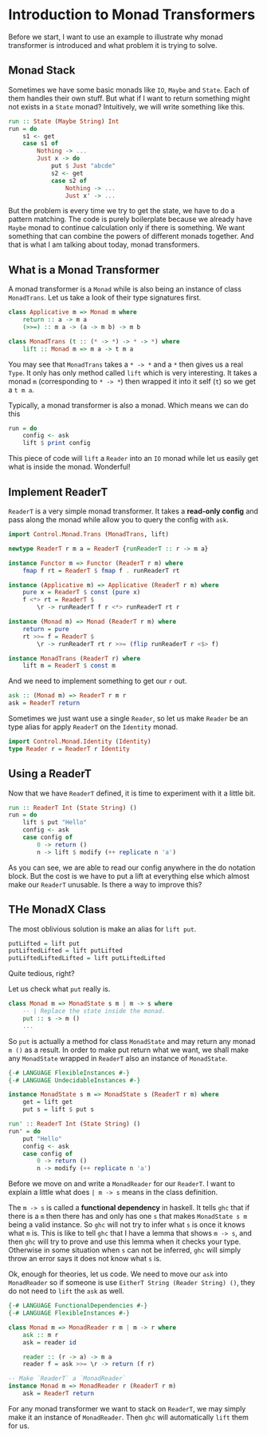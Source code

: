 # Introduction to Monad Transformers

Before we start, I want to use an example to illustrate why monad transformer is introduced and what problem it is trying to solve.

## Monad Stack

Sometimes we have some basic monads like `IO`, `Maybe` and `State`. Each of them handles their own stuff. But what if I want to return something might not exists in a `State` monad? Intuitively, we will write something like this.

```haskell
run :: State (Maybe String) Int
run = do
    s1 <- get
    case s1 of
        Nothing -> ...
        Just x -> do
            put $ Just "abcde"
            s2 <- get
            case s2 of
                Nothing -> ...
                Just x' -> ...
```

But the problem is every time we try to get the state, we have to do a pattern matching. The code is purely boilerplate because we already have `Maybe` monad to continue calculation only if there is something. We want something that can combine the powers of different monads together. And that is what I am talking about today, monad transformers.

## What is a Monad Transformer

A monad transformer is a `Monad` while is also being an instance of class `MonadTrans`. Let us take a look of their type signatures first.

```haskell
class Applicative m => Monad m where
    return :: a -> m a
    (>>=) :: m a -> (a -> m b) -> m b

class MonadTrans (t :: (* -> *) -> * -> *) where
    lift :: Monad m => m a -> t m a
```

You may see that `MonadTrans` takes a `* -> *` and a `*` then gives us a real `Type`. It only has only method called `lift` which is very interesting. It takes a monad `m` (corresponding to `* -> *`) then wrapped it into it self (`t`) so we get a `t m a`.

Typically, a monad transformer is also a monad. Which means we can do this
```haskell
run = do 
    config <- ask
    lift $ print config
```

This piece of code will `lift` a `Reader` into an `IO` monad while let us easily get what is inside the monad. Wonderful!

## Implement ReaderT

`ReaderT` is a very simple monad transformer. It takes a **read-only config** and pass along the monad while allow you to query the config with `ask`.

```haskell
import Control.Monad.Trans (MonadTrans, lift)

newtype ReaderT r m a = ReaderT {runReaderT :: r -> m a}

instance Functor m => Functor (ReaderT r m) where
    fmap f rt = ReaderT $ fmap f . runReaderT rt

instance (Applicative m) => Applicative (ReaderT r m) where
    pure x = ReaderT $ const (pure x)
    f <*> rt = ReaderT $ 
        \r -> runReaderT f r <*> runReaderT rt r

instance (Monad m) => Monad (ReaderT r m) where
    return = pure
    rt >>= f = ReaderT $
        \r -> runReaderT rt r >>= (flip runReaderT r <$> f)

instance MonadTrans (ReaderT r) where
    lift m = ReaderT $ const m
```

And we need to implement something to get our `r` out.

```haskell
ask :: (Monad m) => ReaderT r m r
ask = ReaderT return
```

Sometimes we just want use a single `Reader`, so let us make `Reader` be an type alias for apply `ReaderT` on the `Identity` monad.

```haskell
import Control.Monad.Identity (Identity)
type Reader r = ReaderT r Identity
```

## Using a ReaderT

Now that we have `ReaderT` defined, it is time to experiment with it a little bit.

```haskell
run :: ReaderT Int (State String) ()
run = do
    lift $ put "Hello"
    config <- ask
    case config of
        0 -> return ()
        n -> lift $ modify (++ replicate n 'a')
```

As you can see, we are able to read our config anywhere in the do notation block. But the cost is we have to put a lift at everything else which almost make our `ReaderT` unusable. Is there a way to improve this?

## THe MonadX Class

The most oblivious solution is make an alias for `lift put`.

```haskell
putLifted = lift put
putLiftedLifted = lift putLifted
putLiftedLiftedLifted = lift putLiftedLifted
```

Quite tedious, right?

Let us check what `put` really is.
```haskell
class Monad m => MonadState s m | m -> s where
    -- | Replace the state inside the monad.
    put :: s -> m ()
    ...
```

So `put` is actually a method for class `MonadState` and may return any monad `m ()` as a result. In order to make put return what we want, we shall make any `MonadState` wrapped in `ReaderT` also an instance of `MonadState`.

```haskell
{-# LANGUAGE FlexibleInstances #-}
{-# LANGUAGE UndecidableInstances #-}

instance MonadState s m => MonadState s (ReaderT r m) where
    get = lift get
    put s = lift $ put s

run' :: ReaderT Int (State String) ()
run' = do
    put "Hello"
    config <- ask
    case config of
        0 -> return ()
        n -> modify (++ replicate n 'a')
```

Before we move on and write a `MonadReader` for our `ReaderT`. I want to explain a little what does `| m -> s` means in the class definition. 

The `m -> s` is called a **functional dependency** in haskell. It tells `ghc` that if there is a `m` then there has and only has one `s` that makes `MonadState s m` being a valid instance. So `ghc` will not try to infer what `s` is once it knows what `m` is. This is like to tell `ghc` that I have a lemma that shows `m -> s`, and then `ghc` will try to prove and use this lemma when it checks your type. Otherwise in some situation when `s` can not be inferred, `ghc` will simply throw an error says it does not know what `s` is.

Ok, enough for theories, let us code. We need to move our `ask` into `MonadReader` so if someone is use `EitherT String (Reader String) ()`, they do not need to `lift` the `ask` as well.

```haskell
{-# LANGUAGE FunctionalDependencies #-}
{-# LANGUAGE FlexibleInstances #-}

class Monad m => MonadReader r m | m -> r where
    ask :: m r
    ask = reader id

    reader :: (r -> a) -> m a
    reader f = ask >>= \r -> return (f r)

-- Make `ReaderT` a `MonadReader`
instance Monad m => MonadReader r (ReaderT r m)
    ask = ReaderT return
```

For any monad transformer we want to stack on `ReaderT`, we may simply make it an instance of `MonadReader`. Then `ghc` will automatically `lift` them for us.
